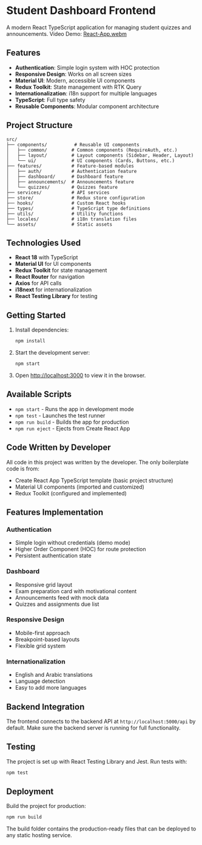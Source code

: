 # Student Dashboard Frontend

A modern React TypeScript application for managing student quizzes and announcements.
Video Demo:
[React-App.webm](https://github.com/user-attachments/assets/92cc1f62-06c7-4b3d-bd74-5495f3926b43)

## Features

- **Authentication**: Simple login system with HOC protection
- **Responsive Design**: Works on all screen sizes
- **Material UI**: Modern, accessible UI components
- **Redux Toolkit**: State management with RTK Query
- **Internationalization**: i18n support for multiple languages
- **TypeScript**: Full type safety
- **Reusable Components**: Modular component architecture

## Project Structure

```
src/
├── components/          # Reusable UI components
│   ├── common/         # Common components (RequireAuth, etc.)
│   ├── layout/         # Layout components (Sidebar, Header, Layout)
│   └── ui/             # UI components (Cards, Buttons, etc.)
├── features/           # Feature-based modules
│   ├── auth/           # Authentication feature
│   ├── dashboard/      # Dashboard feature
│   ├── announcements/  # Announcements feature
│   └── quizzes/        # Quizzes feature
├── services/           # API services
├── store/              # Redux store configuration
├── hooks/              # Custom React hooks
├── types/              # TypeScript type definitions
├── utils/              # Utility functions
├── locales/            # i18n translation files
└── assets/             # Static assets
```

## Technologies Used

- **React 18** with TypeScript
- **Material UI** for UI components
- **Redux Toolkit** for state management
- **React Router** for navigation
- **Axios** for API calls
- **i18next** for internationalization
- **React Testing Library** for testing

## Getting Started

1. Install dependencies:
   ```bash
   npm install
   ```

2. Start the development server:
   ```bash
   npm start
   ```

3. Open [http://localhost:3000](http://localhost:3000) to view it in the browser.

## Available Scripts

- `npm start` - Runs the app in development mode
- `npm test` - Launches the test runner
- `npm run build` - Builds the app for production
- `npm run eject` - Ejects from Create React App

## Code Written by Developer

All code in this project was written by the developer. The only boilerplate code is from:
- Create React App TypeScript template (basic project structure)
- Material UI components (imported and customized)
- Redux Toolkit (configured and implemented)

## Features Implementation

### Authentication
- Simple login without credentials (demo mode)
- Higher Order Component (HOC) for route protection
- Persistent authentication state

### Dashboard
- Responsive grid layout
- Exam preparation card with motivational content
- Announcements feed with mock data
- Quizzes and assignments due list

### Responsive Design
- Mobile-first approach
- Breakpoint-based layouts
- Flexible grid system

### Internationalization
- English and Arabic translations
- Language detection
- Easy to add more languages

## Backend Integration

The frontend connects to the backend API at `http://localhost:5000/api` by default. Make sure the backend server is running for full functionality.

## Testing

The project is set up with React Testing Library and Jest. Run tests with:
```bash
npm test
```

## Deployment

Build the project for production:
```bash
npm run build
```

The build folder contains the production-ready files that can be deployed to any static hosting service.
